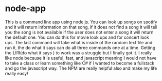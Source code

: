 # node-app
This is a command line app using node js.  You can look up songs on spotify and it will return information on that song, if it does not find a song it will tell you the song is not available if the user does not enter a song it will return the default one.  You can do this for movie look ups and for concert look ups.  The last command will take what is inside of the random text file and run it, the do what it says can do all three commands one at a time.  Getting the LIRI(do what it says ) to work was a struggle but I finally got it.  I really like node because it is useful, fast, and javascript meaning I would not have to take a class or learn something like C# if I wanted to become a fullstack and go the javascript way.  The NPM are really helpful also and make my life really easy!

